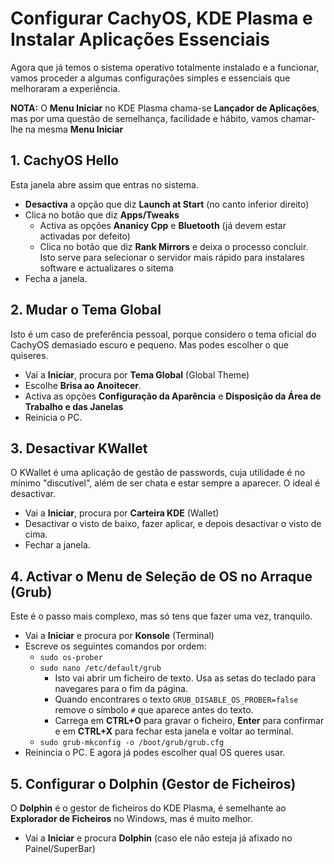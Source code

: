 # Configurar CachyOS, KDE Plasma e Instalar Aplicações Essenciais

Agora que já temos o sistema operativo totalmente instalado e a funcionar, vamos proceder a algumas configurações simples e essenciais que melhoraram a experiência.

**NOTA:** O **Menu Iniciar** no KDE Plasma chama-se **Lançador de Aplicações**, mas por uma questão de semelhança, facilidade e hábito, vamos chamar-lhe na mesma **Menu Iniciar**

## 1. CachyOS Hello
Esta janela abre assim que entras no sistema.
- **Desactiva** a opção que diz **Launch at Start** (no canto inferior direito)
- Clica no botão que diz **Apps/Tweaks**
  - Activa as opções **Ananicy Cpp** e **Bluetooth** (já devem estar activadas por defeito)
  - Clica no botão que diz **Rank Mirrors** e deixa o processo concluir. Isto serve para selecionar o servidor mais rápido para instalares software e actualizares o sitema
- Fecha a janela.

## 2. Mudar o Tema Global
Isto é um caso de preferência pessoal, porque considero o tema oficial do CachyOS demasiado escuro e pequeno. Mas podes escolher o que quiseres.
- Vai a **Iniciar**, procura por **Tema Global** (Global Theme)
- Escolhe **Brisa ao Anoitecer**.
- Activa as opções **Configuração da Aparência** e **Disposição da Área de Trabalho e das Janelas**
- Reinicia o PC.


## 3. Desactivar KWallet
O KWallet é uma aplicação de gestão de passwords, cuja utilidade é no mínimo "discutível", além de ser chata e estar sempre a aparecer. O ideal é desactivar.
- Vai a **Iniciar**, procura por **Carteira KDE** (Wallet)
- Desactivar o visto de baixo, fazer aplicar, e depois desactivar o visto de cima.
- Fechar a janela.

## 4. Activar o Menu de Seleção de OS no Arraque (Grub)
Este é o passo mais complexo, mas só tens que fazer uma vez, tranquilo.
- Vai a **Iniciar** e procura por **Konsole** (Terminal)
- Escreve os seguintes comandos por ordem:
  - `sudo os-prober`
  - `sudo nano /etc/default/grub`
    - Isto vai abrir um ficheiro de texto. Usa as setas do teclado para navegares para o fim da página.
    - Quando encontrares o texto `GRUB_DISABLE_OS_PROBER=false` remove o símbolo `#` que aparece antes do texto.
    - Carrega em **CTRL+O** para gravar o ficheiro, **Enter** para confirmar e em **CTRL+X** para fechar esta janela e voltar ao terminal.
  - `sudo grub-mkconfig -o /boot/grub/grub.cfg`
 - Reinincia o PC. E agora já podes escolher qual OS queres usar.

## 5. Configurar o Dolphin (Gestor de Ficheiros)
O **Dolphin** é o gestor de ficheiros do KDE Plasma, é semelhante ao **Explorador de Ficheiros** no Windows, mas é muito melhor.
- Vai a **Iniciar** e procura **Dolphin** (caso ele não esteja já afixado no Painel/SuperBar) 
